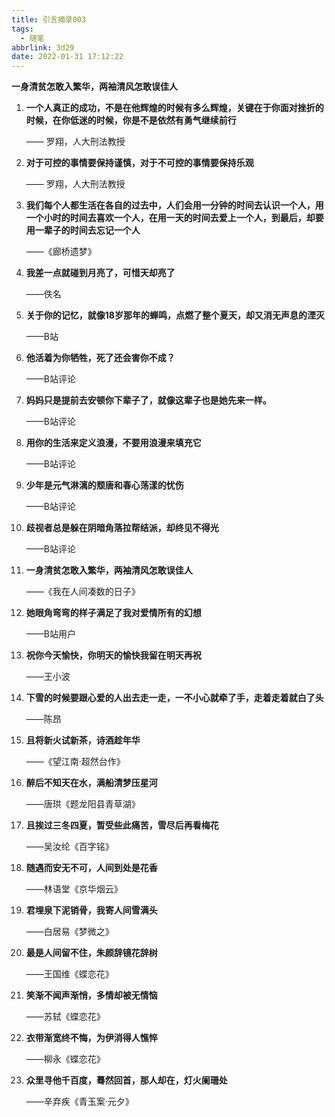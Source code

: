 ```yaml
---
title: 引言摘录003
tags:
  - 随笔
abbrlink: 3d29
date: 2022-01-31 17:12:22
---
```

**一身清贫怎敢入繁华，两袖清风怎敢误佳人**
<!--more-->
1. **一个人真正的成功，不是在他辉煌的时候有多么辉煌，关键在于你面对挫折的时候，在你低迷的时候，你是不是依然有勇气继续前行**

   —— 罗翔，人大刑法教授

2. **对于可控的事情要保持谨慎，对于不可控的事情要保持乐观**

   —— 罗翔，人大刑法教授

3. **我们每个人都生活在各自的过去中，人们会用一分钟的时间去认识一个人，用一个小时的时间去喜欢一个人，在用一天的时间去爱上一个人，到最后，却要用一辈子的时间去忘记一个人**

   ——《廊桥遗梦》

4. **我差一点就碰到月亮了，可惜天却亮了**

   ——佚名

5. **关于你的记忆，就像18岁那年的蝉鸣，点燃了整个夏天，却又消无声息的湮灭**

   ——B站

6. **他活着为你牺牲，死了还会害你不成？**

   ——B站评论

7. **妈妈只是提前去安顿你下辈子了，就像这辈子也是她先来一样。**

   ——B站评论

8. **用你的生活来定义浪漫，不要用浪漫来填充它**

   ——B站评论

9. **少年是元气淋漓的颓唐和春心荡漾的忧伤**

   ——B站评论

10. **歧视者总是躲在阴暗角落拉帮结派，却终见不得光**

    ——B站评论

11. **一身清贫怎敢入繁华，两袖清风怎敢误佳人**

    ——《我在人间凑数的日子》

12. **她眼角弯弯的样子满足了我对爱情所有的幻想**

    ——B站用户

13. **祝你今天愉快，你明天的愉快我留在明天再祝**

    ——王小波

14. **下雪的时候要跟心爱的人出去走一走，一不小心就牵了手，走着走着就白了头**

    ——陈昂

15. **且将新火试新茶，诗酒趁年华**

    ——《望江南·超然台作》

16. **醉后不知天在水，满船清梦压星河**

    ——唐珙《题龙阳县青草湖》

17. **且挨过三冬四夏，暂受些此痛苦，雪尽后再看梅花**

    ——吴汝纶《百字铭》

18. **随遇而安无不可，人间到处是花香**

    ——林语堂《京华烟云》

19. **君埋泉下泥销骨，我寄人间雪满头**

    ——白居易《梦微之》

20. **最是人间留不住，朱颜辞镜花辞树**

    ——王国维《蝶恋花》

21. **笑渐不闻声渐悄，多情却被无情恼**

    ——苏轼《蝶恋花》

22. **衣带渐宽终不悔，为伊消得人憔悴**

    ——柳永《蝶恋花》

23. **众里寻他千百度，蓦然回首，那人却在，灯火阑珊处**

    ——辛弃疾《青玉案·元夕》